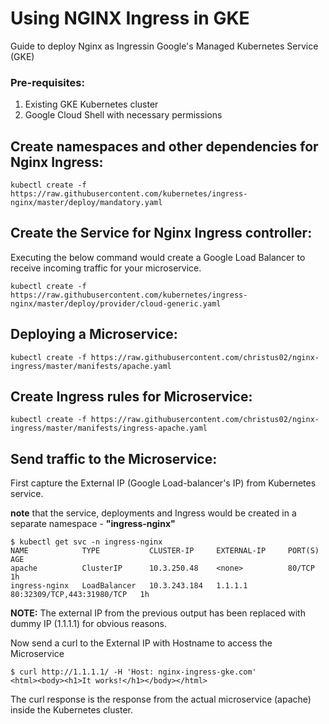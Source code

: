 # Using NGINX Ingress in GKE

Guide to deploy Nginx as Ingressin Google's Managed Kubernetes Service (GKE)

### Pre-requisites:

1. Existing GKE Kubernetes cluster
2. Google Cloud Shell with necessary permissions

## Create namespaces and other dependencies for Nginx Ingress:

```
kubectl create -f https://raw.githubusercontent.com/kubernetes/ingress-nginx/master/deploy/mandatory.yaml
```

## Create the Service for Nginx Ingress controller:

Executing the below command would create a Google Load Balancer to receive incoming traffic for your microservice.

```
kubectl create -f https://raw.githubusercontent.com/kubernetes/ingress-nginx/master/deploy/provider/cloud-generic.yaml
```

## Deploying a Microservice:

```
kubectl create -f https://raw.githubusercontent.com/christus02/nginx-ingress/master/manifests/apache.yaml
```

## Create Ingress rules for Microservice:

```
kubectl create -f https://raw.githubusercontent.com/christus02/nginx-ingress/master/manifests/ingress-apache.yaml
```


## Send traffic to the Microservice:

First capture the External IP (Google Load-balancer's IP) from Kubernetes service.

**note** that the service, deployments and Ingress would be created in a separate namespace - **"ingress-nginx"**

```
$ kubectl get svc -n ingress-nginx
NAME            TYPE           CLUSTER-IP     EXTERNAL-IP     PORT(S)                      AGE
apache          ClusterIP      10.3.250.48    <none>          80/TCP                       1h
ingress-nginx   LoadBalancer   10.3.243.184   1.1.1.1         80:32309/TCP,443:31980/TCP   1h
```

**NOTE:**
The external IP from the previous output has been replaced with dummy IP (1.1.1.1) for obvious reasons.

Now send a curl to the External IP with Hostname to access the Microservice

```
$ curl http://1.1.1.1/ -H 'Host: nginx-ingress-gke.com'
<html><body><h1>It works!</h1></body></html>
```

The curl response is the response from the actual microservice (apache) inside the Kubernetes cluster. 
